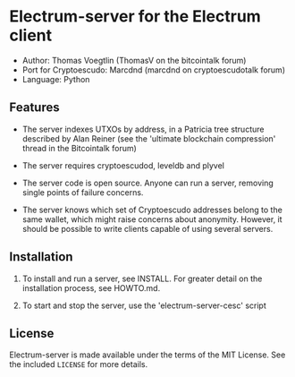 Electrum-server for the Electrum client
=========================================

  * Author: Thomas Voegtlin (ThomasV on the bitcointalk forum)
  * Port for Cryptoescudo: Marcdnd (marcdnd on cryptoescudotalk forum)
  * Language: Python

Features
--------

  * The server indexes UTXOs by address, in a Patricia tree structure
    described by Alan Reiner (see the 'ultimate blockchain
    compression' thread in the Bitcointalk forum)

  * The server requires cryptoescudod, leveldb and plyvel

  * The server code is open source. Anyone can run a server, removing
    single points of failure concerns.

  * The server knows which set of Cryptoescudo addresses belong to the same
    wallet, which might raise concerns about anonymity. However, it
    should be possible to write clients capable of using several
    servers.

Installation
------------

  1. To install and run a server, see INSTALL. For greater
     detail on the installation process, see HOWTO.md.

  2. To start and stop the server, use the 'electrum-server-cesc' script



License
-------

Electrum-server is made available under the terms of the MIT License.
See the included `LICENSE` for more details.
